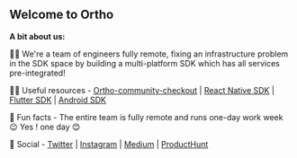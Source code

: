 ## Welcome to Ortho

 
**A bit about us:**

🙋‍♀️ We're a team of engineers fully remote, fixing an infrastructure problem in the SDK space by building a multi-platform SDK which has all services pre-integrated! 

👩‍💻 Useful resources - [Ortho-community-checkout](https://github.com/OrthoHQ/ortho-community-checkout) |   [React Native SDK](https://github.com/OrthoHQ/react-native-ortho) | [Flutter SDK](https://github.com/OrthoHQ/flutter-ortho) | [Android SDK](https://github.com/OrthoHQ/android-ortho)

🍿 Fun facts - The entire team is fully remote and runs one-day work week 😉 Yes ! one day 😊

💬 Social - [Twitter](https://twitter.com/tryortho) | [Instagram](https://www.instagram.com/tryortho/) | [Medium](https://medium.com/tryortho) | [ProductHunt](https://www.producthunt.com/posts/ortho)
  
